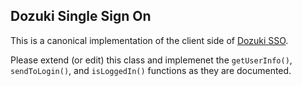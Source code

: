 ## Dozuki Single Sign On
This is a canonical implementation of the client side of [Dozuki
SSO](https://www.dozuki.com/api/2.0/doc/single_sign_on).

Please extend (or edit) this class and implemenet the `getUserInfo()`,
`sendToLogin()`, and `isLoggedIn()` functions as they are documented.


